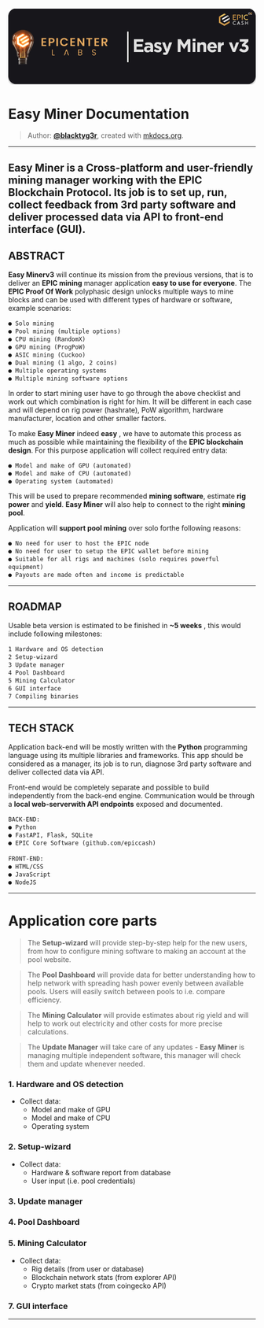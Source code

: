 ![img](easyminer-header.png)

# **Easy Miner** Documentation 
> Author:  [**@blacktyg3r**](https://t.me/blacktyg3r), created  with [mkdocs.org](https://www.mkdocs.org).
---

**Easy Miner** is a Cross-platform and user-friendly mining manager working 
with the EPIC Blockchain Protocol. Its job is to set up, run, 
collect feedback from 3rd party software and deliver processed data via API
to front-end interface (GUI).
---
## ABSTRACT

**Easy Minerv3** will continue its mission from the previous versions, that is to deliver an **EPIC mining**
manager application **easy to use for everyone**. The **EPIC Proof Of Work** polyphasic design unlocks
multiple ways to mine blocks and can be used with different types of hardware or software, example
scenarios:

```
● Solo mining
● Pool mining (multiple options)
● CPU mining (RandomX)
● GPU mining (ProgPoW)
● ASIC mining (Cuckoo)
● Dual mining (1 algo, 2 coins)
● Multiple operating systems
● Multiple mining software options
```

In order to start mining user have to go through the above checklist and work out which
combination is right for him. It will be different in each case and will depend on rig power (hashrate),
PoW algorithm, hardware manufacturer, location and other smaller factors.

To make **Easy Miner** indeed **easy** , we have to automate this process as much as possible while
maintaining the flexibility of the **EPIC blockchain design**. For this purpose application will collect
required entry data:

```
● Model and make of GPU (automated)
● Model and make of CPU (automated)
● Operating system (automated)
```

This will be used to prepare recommended **mining software**, estimate **rig power** and **yield**.
**Easy Miner** will also help to connect to the right **mining pool**.

Application will **support pool mining** over solo forthe following reasons:
```
● No need for user to host the EPIC node
● No need for user to setup the EPIC wallet before mining
● Suitable for all rigs and machines (solo requires powerful equipment)
● Payouts are made often and income is predictable
```
---

## ROADMAP
Usable beta version is estimated to be finished in **~5 weeks** , this would include following milestones:

```
1 Hardware and OS detection
2 Setup-wizard 
3 Update manager 
4 Pool Dashboard 
5 Mining Calculator 
6 GUI interface 
7 Compiling binaries 
```
---

## TECH STACK

Application back-end will be mostly written with the **Python** programming language using its
multiple libraries and frameworks. This app should be considered as a manager, its job is to run,
diagnose 3rd party software and deliver collected data via API.

Front-end would be completely separate and possible to build independently from the back-end
engine. Communication would be through a **local web-serverwith API endpoints** exposed and
documented.
```
BACK-END:
● Python
● FastAPI, Flask, SQLite
● EPIC Core Software (github.com/epiccash)

FRONT-END:
● HTML/CSS
● JavaScript
● NodeJS
```
---

# Application core parts
> The **Setup-wizard** will provide step-by-step help for the new users, from how to configure mining
software to making an account at the pool website.

> The **Pool Dashboard** will provide data for better understanding how to help network with spreading
hash power evenly between available pools. Users will easily switch between pools to i.e. compare
efficiency.

> The **Mining Calculator** will provide estimates about rig yield and will help to work out electricity and
other costs for more precise calculations.

> The **Update Manager** will take care of any updates - **Easy Miner** is managing multiple independent
software, this manager will check them and update whenever needed.
### 1. Hardware and OS detection
- Collect data:
    - Model and make of GPU 
    - Model and make of CPU 
    - Operating system

### 2. Setup-wizard
- Collect data:
    - Hardware & software report from database
    - User input (i.e. pool credentials)

### 3. Update manager
### 4. Pool Dashboard
### 5. Mining Calculator
- Collect data:
    - Rig details (from user or database)
    - Blockchain network stats (from explorer API)
    - Crypto market stats (from coingecko API)
### 7. GUI interface

---




